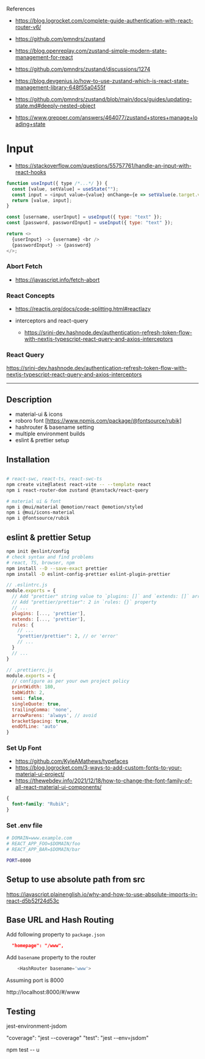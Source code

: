 References

- https://blog.logrocket.com/complete-guide-authentication-with-react-router-v6/
- https://github.com/pmndrs/zustand
- https://blog.openreplay.com/zustand-simple-modern-state-management-for-react

- https://github.com/pmndrs/zustand/discussions/1274
- https://blog.devgenius.io/how-to-use-zustand-which-is-react-state-management-library-648f55a0455f
- https://github.com/pmndrs/zustand/blob/main/docs/guides/updating-state.md#deeply-nested-object

- https://www.grepper.com/answers/464077/zustand+stores+manage+loading+state

# Input

- https://stackoverflow.com/questions/55757761/handle-an-input-with-react-hooks

```js
function useInput({ type /*...*/ }) {
  const [value, setValue] = useState("");
  const input = <input value={value} onChange={e => setValue(e.target.value)} type={type} />;
  return [value, input];
}

const [username, userInput] = useInput({ type: "text" });
const [password, passwordInput] = useInput({ type: "text" });

return <>
  {userInput} -> {username} <br />
  {passwordInput} -> {password}
</>;
```

### Abort Fetch

- https://javascript.info/fetch-abort

### React Concepts

- https://reactjs.org/docs/code-splitting.html#reactlazy

- interceptors and react-query
  - https://srini-dev.hashnode.dev/authentication-refresh-token-flow-with-nextjs-typescript-react-query-and-axios-interceptors



### React Query

https://srini-dev.hashnode.dev/authentication-refresh-token-flow-with-nextjs-typescript-react-query-and-axios-interceptors


---


## Description

- material-ui & icons
- roboro font [https://www.npmjs.com/package/@fontsource/rubik]
- hashrouter & basename setting
- multiple environment builds
- eslint & prettier setup

## Installation

```bash

# react-swc, react-ts, react-swc-ts
npm create vite@latest react-vite -- --template react
npm i react-router-dom zustand @tanstack/react-query

# material ui & font
npm i @mui/material @emotion/react @emotion/styled
npm i @mui/icons-material
npm i @fontsource/rubik
```

## eslint & prettier Setup

```bash
npm init @eslint/config
# check syntax and find problems
# react, TS, browser, npm
npm install --D --save-exact prettier
npm install -D eslint-config-prettier eslint-plugin-prettier
```



```js
// .eslintrc.js
module.exports = {
  // Add "prettier" string value to `plugins: []` and `extends: []` array
  // Add "prettier/prettier": 2 in `rules: {}` property
  // ...
  plugins: [..., 'prettier'],
  extends: [..., 'prettier'],
  rules: {
    // ...
    "prettier/prettier": 2, // or 'error'
    // ...
  }
  // ...
}
```

```js
// .prettierrc.js
module.exports = {
  // configure as per your own project policy
  printWidth: 180,
  tabWidth: 2,
  semi: false,
  singleQuote: true,
  trailingComma: 'none',
  arrowParens: 'always', // avoid
  bracketSpacing: true,
  endOfLine: 'auto'
}
```

### Set Up Font

- https://github.com/KyleAMathews/typefaces
- https://blog.logrocket.com/3-ways-to-add-custom-fonts-to-your-material-ui-project/
- https://thewebdev.info/2021/12/18/how-to-change-the-font-family-of-all-react-material-ui-components/

```css
{
  font-family: "Rubik";
}
```

### Set .env file

```bash
# DOMAIN=www.example.com
# REACT_APP_FOO=$DOMAIN/foo
# REACT_APP_BAR=$DOMAIN/bar

PORT=8000
```


## Setup to use absolute path from src

https://javascript.plainenglish.io/why-and-how-to-use-absolute-imports-in-react-d5b52f24d53c


## Base URL and Hash Routing

Add following property to `package.json`

```json
  "homepage": "/www",
```

Add `basename` property to the router

```js
    <HashRouter basename='www'>
```

Assuming port is 8000

http://localhost:8000/#/www



## Testing

jest-environment-jsdom

"coverage": "jest --coverage"
"test": "jest --env=jsdom"

npm test -- u

